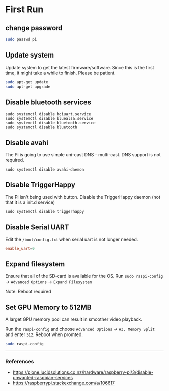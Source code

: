 # First Run

## change password

```bash
sudo passwd pi
```

## Update system
Update system to get the latest firmware/software. Since this is the first time, it might take a while to finish. Please be patient.

```bash
sudo apt-get update
sudo apt-get upgrade
```

## Disable bluetooth services

```shell
sudo systemctl disable hciuart.service
sudo systemctl disable bluealsa.service
sudo systemctl disable bluetooth.service
sudo systemctl disable bluetooth
```

## Disable avahi
The Pi is going to use simple uni-cast DNS - multi-cast. DNS support is not required.

```shell
sudo systemctl disable avahi-daemon
```

## Disable TriggerHappy
The Pi isn't being used with button. Disable the TriggerHappy daemon (not that it is a init.d service)

```
sudo systemctl disable triggerhappy
```

## Disable Serial UART
Edit the `/boot/config.txt` when serial uart is not longer needed. 

```conf
enable_uart=0
```

## Expand filesystem

Ensure that all of the  SD-card is available for the OS. Run `sudo raspi-config` -> `Advanced Options` -> `Expand Filesystem`

Note: Reboot required

## Set GPU Memory to 512MB
A larget GPU memory pool can result in smoother video playback.

Run the `raspi-config` and choose `Advanced Options` -> `A3. Memory Split` and enter `512`. Reboot when promted.

```bash
sudo raspi-config
```
---
### References
* https://plone.lucidsolutions.co.nz/hardware/raspberry-pi/3/disable-unwanted-raspbian-services
* https://raspberrypi.stackexchange.com/a/106617